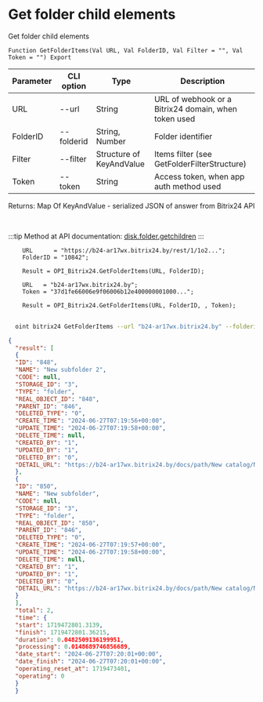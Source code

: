 ﻿---
sidebar_position: 7
---

# Get folder child elements
 Get folder child elements



`Function GetFolderItems(Val URL, Val FolderID, Val Filter = "", Val Token = "") Export`

  | Parameter | CLI option | Type | Description |
  |-|-|-|-|
  | URL | --url | String | URL of webhook or a Bitrix24 domain, when token used |
  | FolderID | --folderid | String, Number | Folder identifier |
  | Filter | --filter | Structure of KeyAndValue | Items filter (see GetFolderFilterStructure) |
  | Token | --token | String | Access token, when app auth method used |

  
  Returns:  Map Of KeyAndValue - serialized JSON of answer from Bitrix24 API

<br/>

:::tip
Method at API documentation: [disk.folder.getchildren](https://dev.1c-bitrix.ru/rest_help/disk/folder/disk_folder_getchildren.php)
:::
<br/>


```bsl title="Code example"
    URL      = "https://b24-ar17wx.bitrix24.by/rest/1/1o2...";
    FolderID = "10842";

    Result = OPI_Bitrix24.GetFolderItems(URL, FolderID);

    URL   = "b24-ar17wx.bitrix24.by";
    Token = "37d1fe66006e9f06006b12e400000001000...";

    Result = OPI_Bitrix24.GetFolderItems(URL, FolderID, , Token);
```



```sh title="CLI command example"
    
  oint bitrix24 GetFolderItems --url "b24-ar17wx.bitrix24.by" --folderid "5016" --filter %filter% --token "fe3fa966006e9f06006b12e400000001000..."

```

```json title="Result"
{
  "result": [
  {
  "ID": "848",
  "NAME": "New subfolder 2",
  "CODE": null,
  "STORAGE_ID": "3",
  "TYPE": "folder",
  "REAL_OBJECT_ID": "848",
  "PARENT_ID": "846",
  "DELETED_TYPE": "0",
  "CREATE_TIME": "2024-06-27T07:19:56+00:00",
  "UPDATE_TIME": "2024-06-27T07:19:58+00:00",
  "DELETE_TIME": null,
  "CREATED_BY": "1",
  "UPDATED_BY": "1",
  "DELETED_BY": "0",
  "DETAIL_URL": "https://b24-ar17wx.bitrix24.by/docs/path/New catalog/New subfolder 2"
  },
  {
  "ID": "850",
  "NAME": "New subfolder",
  "CODE": null,
  "STORAGE_ID": "3",
  "TYPE": "folder",
  "REAL_OBJECT_ID": "850",
  "PARENT_ID": "846",
  "DELETED_TYPE": "0",
  "CREATE_TIME": "2024-06-27T07:19:57+00:00",
  "UPDATE_TIME": "2024-06-27T07:19:58+00:00",
  "DELETE_TIME": null,
  "CREATED_BY": "1",
  "UPDATED_BY": "1",
  "DELETED_BY": "0",
  "DETAIL_URL": "https://b24-ar17wx.bitrix24.by/docs/path/New catalog/New subfolder"
  }
  ],
  "total": 2,
  "time": {
  "start": 1719472801.3139,
  "finish": 1719472801.36215,
  "duration": 0.0482509136199951,
  "processing": 0.0148689746856689,
  "date_start": "2024-06-27T07:20:01+00:00",
  "date_finish": "2024-06-27T07:20:01+00:00",
  "operating_reset_at": 1719473401,
  "operating": 0
  }
  }
```
